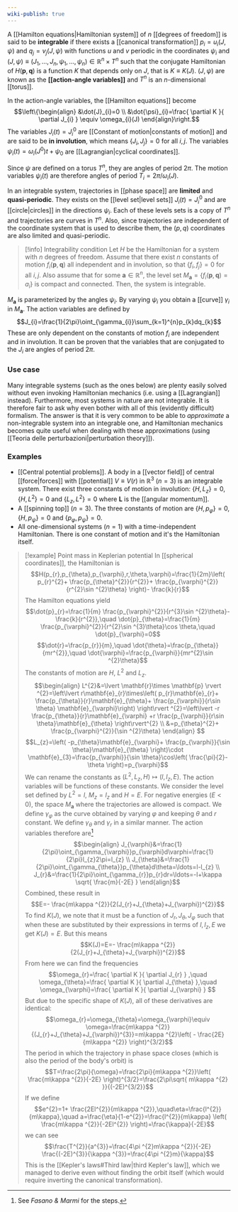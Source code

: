 ```yaml
---
wiki-publish: true
---
```

A [[Hamilton equations|Hamiltonian system]] of $n$ [[degrees of freedom]] is said to be **integrable** if there exists a [[canonical transformation]] $p_{i}=u_{i}(J,\psi)$ and $q_{j}=v_{j}(J,\psi)$ with functions $u$ and $v$ periodic in the coordinates $\psi_{i}$ and $(J,\psi)\equiv(J_{1},\ldots,J_{n},\psi_{1},\ldots,\psi_{n})\in \mathbb{R}^{n}\times T^{n}$ such that the conjugate Hamiltonian of $H(\mathbf{p},\mathbf{q})$ is a function $K$ that depends only on $J$, that is $K\equiv K(J)$. $(J,\psi)$ are known as the **[[action-angle variables]]** and $T^{n}$ is an $n$-dimensional [[torus]].

In the action-angle variables, the [[Hamilton equations]] become
$$\left\{\begin{align}
&\dot{J}_{i}=0 \\
&\dot{\psi}_{i}=\frac{ \partial K }{ \partial J_{i} } \equiv \omega_{i}(J)
\end{align}\right.$$
The variables $J_{i}(t)=J_{i}^{0}$ are [[Constant of motion|constants of motion]] and are said to be **in involution**, which means $\{ J_{i},J_{j} \}=0$ for all $i,j$. The variables $\psi_{i}(t)=\omega_{i}(J^{0})t+\psi_{0}$ are [[Lagrangian|cyclical coordinates]].

Since $\psi$ are defined on a torus $T^{n}$, they are angles of period $2\pi$. The motion variables $\psi_{i}(t)$ are therefore angles of period $T_{i}=2\pi/\omega_{i}(J)$.

In an integrable system, trajectories in [[phase space]] are **limited** and **quasi-periodic**. They exists on the [[level set|level sets]] $J_{i}(t)=J_{i}^{0}$ and are [[circle|circles]] in the directions $\psi_{i}$. Each of these levels sets is a copy of $T^{n}$ and trajectories are curves in $T^{n}$. Also, since trajectories are independent of the coordinate system that is used to describe them, the $(p,q)$ coordinates are also limited and quasi-periodic.

> [!info] Integrability condition
> Let $H$ be the Hamiltonian for a system with $n$ degrees of freedom. Assume that there exist $n$ constants of motion $f_{i}(\mathbf{p},\mathbf{q})$ all independent and in involution, so that $\{ f_{i},f_{j} \}=0$ for all $i,j$. Also assume that for some $\mathbf{a}\in \mathbb{R}^{n}$, the level set $M_{\mathbf{a}}=\{ f_{i}(\mathbf{p},\mathbf{q})=a_{i} \}$ is compact and connected. Then, the system is integrable.
> 

$M_{\mathbf{a}}$ is parameterized by the angles $\psi_{i}$. By varying $\psi_{i}$ you obtain a [[curve]] $\gamma_{i}$ in $M_{\mathbf{a}}$. The action variables are defined by
$$J_{i}=\frac{1}{2\pi}\oint_{\gamma_{i}}\sum_{k=1}^{n}p_{k}dq_{k}$$
These are only dependent on the constants of motion $f_{i}$ are independent and in involution. It can be proven that the variables that are conjugated to the $J_{i}$ are angles of period $2\pi$.
### Use case
Many integrable systems (such as the ones below) are plenty easily solved without even invoking Hamiltonian mechanics (i.e. using a [[Lagrangian]] instead). Furthermore, most systems in nature are not integrable. It is therefore fair to ask why even bother with all of this (evidently difficult) formalism. The answer is that it is very common to be able to *approximate* a non-integrable system into an integrable one, and Hamiltonian mechanics becomes quite useful when dealing with these approximations (using [[Teoria delle perturbazioni|perturbation theory]]).
### Examples
- [[Central potential problems]]. A body in a [[vector field]] of central [[force|forces]] with [[potential]] $V\equiv V(r)$ in $\mathbb{R}^{3}$ ($n=3$) is an integrable system. There exist three constants of motion in involution: $\{ H,L_{z} \}=0$, $\{ H,L^{2} \}=0$ and $\{ L_{z},L^{2} \}=0$ where $\mathbf{L}$ is the [[angular momentum]].
- A [[spinning top]] ($n=3$). The three constants of motion are $\{ H,p_{\varphi} \}=0$, $\{ H,p_{\psi} \}=0$ and $\{ p_{\varphi},p_{\psi} \}=0$.
- All one-dimensional systems ($n=1$) with a time-independent Hamiltonian. There is one constant of motion and it's the Hamiltonian itself.

> [!example] Point mass in Keplerian potential
> In [[spherical coordinates]], the Hamiltonian is
> $$H(p_{r},p_{\theta},p_{\varphi},r,\theta,\varphi)=\frac{1}{2m}\left( p_{r}^{2}+ \frac{p_{\theta}^{2}}{r^{2}}+ \frac{p_{\varphi}^{2}}{r^{2}\sin ^{2}\theta} \right)- \frac{k}{r}$$
> The Hamilton equations yield
> $$\dot{p}_{r}=\frac{1}{m} \frac{p_{\varphi}^{2}}{r^{3}\sin ^{2}\theta}- \frac{k}{r^{2}},\quad \dot{p}_{\theta}=\frac{1}{m} \frac{p_{\varphi}^{2}}{r^{2}\sin ^{3}\theta}\cos \theta,\quad \dot{p}_{\varphi}=0$$
> $$\dot{r}=\frac{p_{r}}{m},\quad \dot{\theta}=\frac{p_{\theta}}{mr^{2}},\quad \dot{\varphi}=\frac{p_{\varphi}}{mr^{2}\sin ^{2}\theta}$$
> The constants of motion are $H$, $L^{2}$ and $L_{z}$.
> $$\begin{align}
> L^{2}&=\lvert \mathbf{r}\times \mathbf{p} \rvert ^{2}=\left\lvert  r\mathbf{e}_{r}\times\left( p_{r}\mathbf{e}_{r}+ \frac{p_{\theta}}{r}\mathbf{e}_{\theta}+ \frac{p_{\varphi}}{r\sin \theta} \mathbf{e}_{\varphi}\right)  \right\rvert ^{2}=\left\lvert  -r \frac{p_{\theta}}{r}\mathbf{e}_{\varphi} +r \frac{p_{\varphi}}{r\sin \theta}\mathbf{e}_{\theta}  \right\rvert^{2} \\
> &=p_{\theta}^{2}+ \frac{p_{\varphi}^{2}}{\sin ^{2}\theta}
> \end{align} $$
> $$L_{z}=\left( -p_{\theta}\mathbf{e}_{\varphi}+ \frac{p_{\varphi}}{\sin \theta}\mathbf{e}_{\theta} \right)\cdot \mathbf{e}_{3}=\frac{p_{\varphi}}{\sin \theta}\cos\left( \frac{\pi}{2}-\theta \right)=p_{\varphi}$$
> We can rename the constants as $(L^{2},L_{z},H)\mapsto(l,l_{z},E)$. The action variables will be functions of these constants. We consider the level set defined by $L^{2}=l$, $M_{z}=l_{z}$ and $H=E$. For negative energies ($E<0$), the space $M_{\mathbf{a}}$ where the trajectories are allowed is compact. We define $\gamma_{\varphi}$ as the curve obtained by varying $\varphi$ and keeping $\theta$ and $r$ constant. We define $\gamma_{\theta}$ and $\gamma_{r}$ in a similar manner. The action variables therefore are[^1]
> $$\begin{align}
> J_{\varphi}&=\frac{1}{2\pi}\oint_{\gamma_{\varphi}}p_{\varphi}d\varphi=\frac{1}{2\pi}l_{z}2\pi=l_{z} \\
> J_{\theta}&=\frac{1}{2\pi}\oint_{\gamma_{\theta}}p_{\theta}d\theta=\ldots=l-l_{z} \\
> J_{r}&=\frac{1}{2\pi}\oint_{\gamma_{r}}p_{r}dr=\ldots=-l+\kappa \sqrt{ \frac{m}{-2E} }
> \end{align}$$
> Combined, these result in
> $$E=- \frac{m\kappa ^{2}}{2(J_{r}+J_{\theta}+J_{\varphi})^{2}}$$
> To find $K(J)$, we note that it must be a function of $J_{r},J_{\theta},J_{\varphi}$ such that when these are substituted by their expressions in terms of $l,l_{z},E$ we get $K(J)=E$. But this means
> $$K(J)=E=- \frac{m\kappa ^{2}}{2(J_{r}+J_{\theta}+J_{\varphi})^{2}}$$
> From here we can find the frequencies
> $$\omega_{r}=\frac{ \partial K }{ \partial J_{r} } ,\quad \omega_{\theta}=\frac{ \partial K }{ \partial J_{\theta} },\quad \omega_{\varphi}=\frac{ \partial K }{ \partial J_{\varphi} } $$
> But due to the specific shape of $K(J)$, all of these derivatives are identical:
> $$\omega_{r}=\omega_{\theta}=\omega_{\varphi}\equiv \omega=\frac{m\kappa ^{2}}{(J_{r}+J_{\theta}+J_{\varphi})^{3}}=m\kappa ^{2}\left( - \frac{2E}{m\kappa ^{2}} \right)^{3/2}$$
> The period in which the trajectory in phase space closes (which is also the period of the body's orbit) is
> $$T=\frac{2\pi}{\omega}=\frac{2\pi}{m\kappa ^{2}}\left( \frac{m\kappa ^{2}}{-2E} \right)^{3/2}=\frac{2\pi\sqrt{ m\kappa ^{2} }}{(-2E)^{3/2}}$$
> If we define
> $$e^{2}=1+ \frac{2El^{2}}{m\kappa ^{2}},\quad\eta=\frac{l^{2}}{m\kappa},\quad a=\frac{\eta}{1-e^{2}}=\frac{l^{2}}{m\kappa} \left( \frac{m\kappa ^{2}}{-2El^{2}} \right)=\frac{\kappa}{-2E}$$
> we can see
> $$\frac{T^{2}}{a^{3}}=\frac{4\pi ^{2}m\kappa ^{2}}{-2E} \frac{(-2E)^{3}}{\kappa ^{3}}=\frac{4\pi ^{2}m}{\kappa}$$
> This is the [[Kepler's laws#Third law|third Kepler's law]], which we managed to derive even without finding the orbit itself (which would require inverting the canonical transformation).

[^1]: See *Fasano & Marmi* for the steps.
